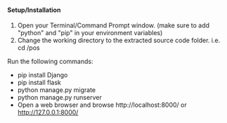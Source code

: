 #### Setup/Installation ####
1. Open your Terminal/Command Prompt window. (make sure to add "python" and "pip" in your environment variables)
2. Change the working directory to the extracted source code folder. i.e. cd <location>/pos

Run the following commands:
- pip install Django
- pip install flask
- python manage.py migrate
- python manage.py runserver
- Open a web browser and browse http://localhost:8000/ or http://127.0.0.1:8000/
